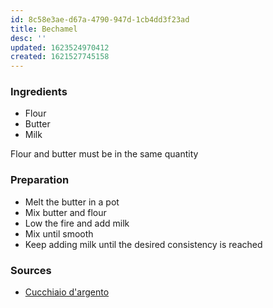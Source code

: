 ```yaml
---
id: 8c58e3ae-d67a-4790-947d-1cb4dd3f23ad
title: Bechamel
desc: ''
updated: 1623524970412
created: 1621527745158
---
```


### Ingredients
- Flour
- Butter
- Milk

Flour and butter must be in the same quantity

### Preparation
- Melt the butter in a pot
- Mix butter and flour
- Low the fire and add milk
- Mix until smooth
- Keep adding milk until the desired consistency is reached

### Sources
- [Cucchiaio d'argento](https://www.cucchiaio.it/ricetta/ricetta-besciamella/)

